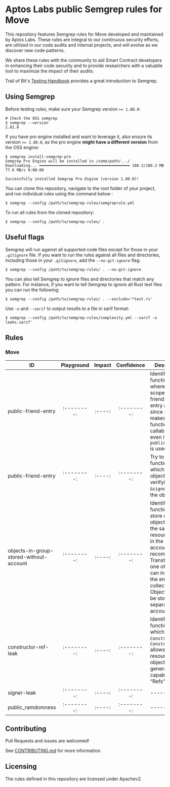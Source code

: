 # Aptos Labs public Semgrep rules for Move

This repository features Semgrep rules for Move developed and maintained by Aptos Labs. These rules are integral to our continuous security efforts, are utilized in our code audits and internal projects, and will evolve as we discover new code patterns.

We share these rules with the community to aid Smart Contract developers in enhancing their code security and to provide researchers with a valuable tool to maximize the impact of their audits.

Trail of Bit's [Testing Handbook](https://appsec.guide/docs/static-analysis/semgrep/) provides a great introduction to Semgrep.

## Using Semgrep

Before testing rules, make sure your Semgrep version `>= 1.80.0`:
```shell
# Check the OSS semgrep 
$ semgrep --version
1.81.0
```

If you have pro engine installed and want to leverage it, also ensure its version `>= 1.80.0`, as the pro engine **might have a different version** from the OSS engine:
```shell
$ semgrep install-semgrep-pro
Semgrep Pro Engine will be installed in /some/path/.../
Downloading... ━━━━━━━━━━━━━━━━━━━━━━━━━━━━━━━━━━━━━━━━ 180.3/180.3 MB 77.6 MB/s 0:00:00

Successfully installed Semgrep Pro Engine (version 1.80.0)!
```

You can clone this repository, navigate to the root folder of your project, and run individual rules using the command below :

```shell
$ semgrep --config /path/to/semgrep-rules/semgreprule.yml
```

To run all rules from the cloned repository:

```shell
$ semgrep --config /path/to/semgrep-rules/ .
```

## Useful flags

Semgrep will run against all supported code files except for those in your `.gitignore` file. If you want to run the rules against all files and directories, including those in your `.gitignore`, add the `--no-git-ignore` flag.

```shell
$ semgrep --config /path/to/semgrep-rules/ . --no-git-ignore
```

You can also tell Semgrep to ignore files and directories that match any pattern. For instance, if you want to tell Semgrep to ignore all Rust test files you can run the following:


```shell
$ semgrep --config /path/to/semgrep-rules/ . --exclude='*test.rs'
```

Use `-o` and `--sarif` to output results to a file in sarif format:

```shell
$ semgrep --config /path/to/semgrep-rules/complexity.yml --sarif -o leaks.sarif'
```

## Rules

### Move
| ID | Playground | Impact | Confidence | Description |
| -- | :--------: | :----: | :--------: | ----------- |
| public-friend-entry | :--------: | :----: | :--------: | Identify all functions where both scope identifier friend and entry are used, since doing this makes the function callable by cli even if `public(friend)` is used. |
| public-friend-entry | :--------: | :----: | :--------: | Try to identify functions which used an object without verifying `&signer` owns the object. |
| objects-in-group-stored-without-account | :--------: | :----: | :--------: | Identify functions that store different objects under the same resource group in the same account is not recommended. Transferring one of them can influence the entire collection. Objects should be stored in separate object accounts. |
| constructor-ref-leak | :--------: | :----: | :--------: | Identify functions which leak the `ConstructorRef`. `ConstructorRef` allows adding resources to an object and generate other capabilities (or “Refs”). |
| signer-leak | :--------: | :----: | :--------: | ----------- |
| public_ramdomness | :--------: | :----: | :--------: | ----------- | | :--------: | :----: | :--------: | ----------- |

## Contributing

Pull Requests and issues are welcomed!

See [CONTRIBUTING.md](CONTRIBUTING.md) for more information.

## Licensing

The rules defined in this repository are licensed under Apachev2.
